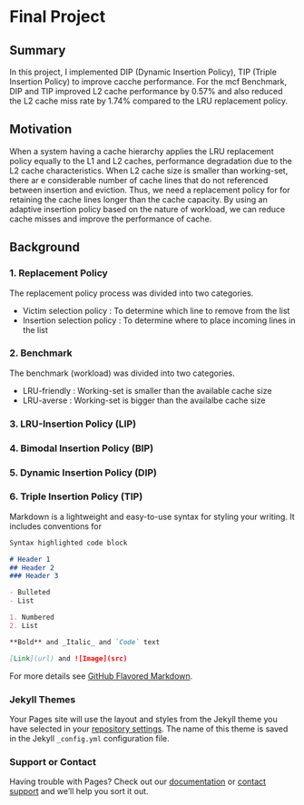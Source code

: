 # Final Project

## Summary

In this project, I implemented DIP (Dynamic Insertion Policy), TIP (Triple Insertion Policy) to improve cacche performance. For the mcf Benchmark, DIP and TIP improved L2 cache performance by 0.57% and also reduced the L2 cache miss rate by 1.74% compared to the LRU replacement policy. 

## Motivation

When a system having a cache hierarchy applies the LRU replacement policy equally to the L1 and L2 caches, performance degradation due to the L2 cache characteristics. When L2 cache size is smaller than working-set, there ar
e considerable number of cache lines that do not referenced between insertion and eviction. Thus, we need a replacement policy for for retaining the cache lines longer than the cache capacity. By using an adaptive insertion policy based on the nature of workload, we can reduce cache misses and improve the performance of cache.

## Background

### 1. Replacement Policy

The replacement policy process was divided into two categories.  

- Victim selection policy : To determine which line to remove from the list
- Insertion selection policy : To determine where to place incoming lines in the list

### 2. Benchmark

The benchmark (workload) was divided into two categories.

 - LRU-friendly : Working-set is smaller than the available cache size  
 - LRU-averse : Working-set is bigger than the availalbe cache size  
 
 ### 3. LRU-Insertion Policy (LIP)
 
 
 ### 4. Bimodal Insertion Policy (BIP)
 
 ### 5. Dynamic Insertion Policy (DIP)
 
 ### 6. Triple Insertion Policy (TIP)
 



Markdown is a lightweight and easy-to-use syntax for styling your writing. It includes conventions for

```markdown
Syntax highlighted code block

# Header 1
## Header 2
### Header 3

- Bulleted
- List

1. Numbered
2. List

**Bold** and _Italic_ and `Code` text

[Link](url) and ![Image](src)
```

For more details see [GitHub Flavored Markdown](https://guides.github.com/features/mastering-markdown/).

### Jekyll Themes

Your Pages site will use the layout and styles from the Jekyll theme you have selected in your [repository settings](https://github.com/arsd098/arsd098.github.io/settings). The name of this theme is saved in the Jekyll `_config.yml` configuration file.

### Support or Contact

Having trouble with Pages? Check out our [documentation](https://help.github.com/categories/github-pages-basics/) or [contact support](https://github.com/contact) and we’ll help you sort it out.

